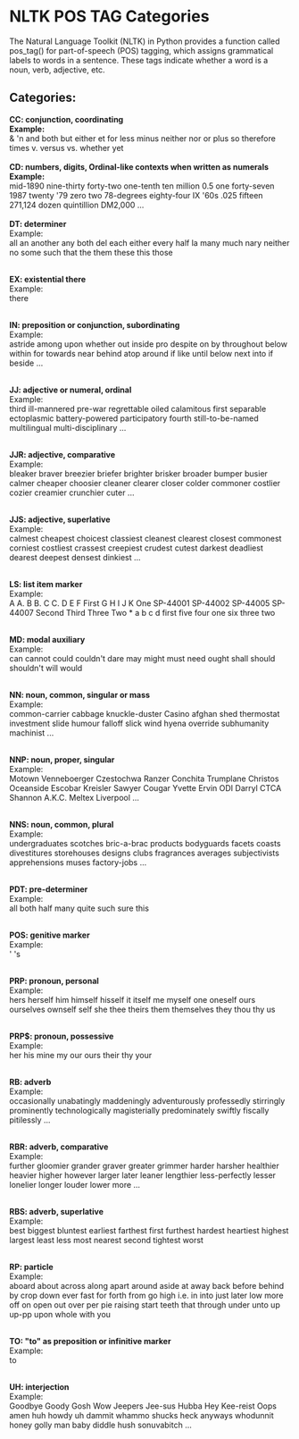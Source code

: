 # NLTK POS TAG Categories
The Natural Language Toolkit (NLTK) in Python provides a function called pos_tag() for part-of-speech (POS) tagging, which assigns grammatical labels to words in a sentence. These tags indicate whether a word is a noun, verb, adjective, etc. 
## Categories:
**CC: conjunction, coordinating**
<br>
**Example:**
<br>
& 'n and both but either et for less minus neither nor or plus so therefore times v. versus vs. whether yet
<br> <br> 
**CD: numbers, digits, Ordinal-like contexts when written as numerals**
<br>
**Example:**
<br>
mid-1890 nine-thirty forty-two one-tenth ten million 0.5 one forty-seven 1987 twenty '79 zero two 78-degrees eighty-four IX '60s .025 fifteen 271,124 dozen quintillion DM2,000 ...
<br><br>
**DT: determiner**
<br>
Example:
<br>
all an another any both del each either every half la many much nary neither no some such that the them these this those
<br><br>

**EX: existential there**
<br>
Example:
<br>
there
<br><br>

**IN: preposition or conjunction, subordinating**
<br>
Example:
<br>
astride among upon whether out inside pro despite on by throughout below within for towards near behind atop around if like until below next into if beside ...
<br><br>

**JJ: adjective or numeral, ordinal**
<br>
Example:
<br>
third ill-mannered pre-war regrettable oiled calamitous first separable ectoplasmic battery-powered participatory fourth still-to-be-named multilingual multi-disciplinary ...
<br><br>

**JJR: adjective, comparative**
<br>
Example:
<br>
bleaker braver breezier briefer brighter brisker broader bumper busier calmer cheaper choosier cleaner clearer closer colder commoner costlier cozier creamier crunchier cuter ...
<br><br>

**JJS: adjective, superlative**
<br>
Example:
<br>
calmest cheapest choicest classiest cleanest clearest closest commonest corniest costliest crassest creepiest crudest cutest darkest deadliest dearest deepest densest dinkiest ...
<br><br>

**LS: list item marker**
<br>
Example:
<br>
A A. B B. C C. D E F First G H I J K One SP-44001 SP-44002 SP-44005 SP-44007 Second Third Three Two * a b c d first five four one six three two
<br><br>

**MD: modal auxiliary**
<br>
Example:
<br>
can cannot could couldn't dare may might must need ought shall should shouldn't will would
<br><br>

**NN: noun, common, singular or mass**
<br>
Example:
<br>
common-carrier cabbage knuckle-duster Casino afghan shed thermostat investment slide humour falloff slick wind hyena override subhumanity machinist ...
<br><br>

**NNP: noun, proper, singular**
<br>
Example:
<br>
Motown Venneboerger Czestochwa Ranzer Conchita Trumplane Christos Oceanside Escobar Kreisler Sawyer Cougar Yvette Ervin ODI Darryl CTCA Shannon A.K.C. Meltex Liverpool ...
<br><br>

**NNS: noun, common, plural**
<br>
Example:
<br>
undergraduates scotches bric-a-brac products bodyguards facets coasts divestitures storehouses designs clubs fragrances averages subjectivists apprehensions muses factory-jobs ...
<br><br>

**PDT: pre-determiner**
<br>
Example:
<br>
all both half many quite such sure this
<br><br>

**POS: genitive marker**
<br>
Example:
<br>
' 's
<br><br>

**PRP: pronoun, personal**
<br>
Example:
<br>
hers herself him himself hisself it itself me myself one oneself ours ourselves ownself self she thee theirs them themselves they thou thy us
<br><br>

**PRP$: pronoun, possessive**
<br>
Example:
<br>
her his mine my our ours their thy your
<br><br>

**RB: adverb**
<br>
Example:
<br>
occasionally unabatingly maddeningly adventurously professedly stirringly prominently technologically magisterially predominately swiftly fiscally pitilessly ...
<br><br>

**RBR: adverb, comparative**
<br>
Example:
<br>
further gloomier grander graver greater grimmer harder harsher healthier heavier higher however larger later leaner lengthier less-perfectly lesser lonelier longer louder lower more ...
<br><br>

**RBS: adverb, superlative**
<br>
Example:
<br>
best biggest bluntest earliest farthest first furthest hardest heartiest highest largest least less most nearest second tightest worst
<br><br>

**RP: particle**
<br>
Example:
<br>
aboard about across along apart around aside at away back before behind by crop down ever fast for forth from go high i.e. in into just later low more off on open out over per pie raising start teeth that through under unto up up-pp upon whole with you
<br><br>

**TO: "to" as preposition or infinitive marker**
<br>
Example:
<br>
to
<br><br>

**UH: interjection**
<br>
Example:
<br>
Goodbye Goody Gosh Wow Jeepers Jee-sus Hubba Hey Kee-reist Oops amen huh howdy uh dammit whammo shucks heck anyways whodunnit honey golly man baby diddle hush sonuvabitch ...
<br><br>
